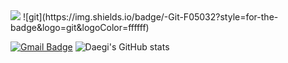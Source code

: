 <img src="https://img.shields.io/badge/Python-3766AB?style=flat-square&logo=Python&logoColor=white"/>
![git](https://img.shields.io/badge/-Git-F05032?style=for-the-badge&logo=git&logoColor=ffffff)


[![Gmail Badge](https://img.shields.io/badge/Gmail-d14836?style=flat-square&logo=Gmail&logoColor=white&link=mailto:daegi0923@gmail.com)](daegi0923@gmail.com)
![Daegi's GitHub stats](https://github-readme-stats.vercel.app/api?username=daegi0923&show_icons=true&theme=radical)
